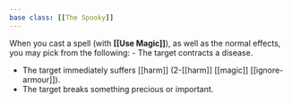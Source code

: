 ```yaml
---
base class: [[The Spooky]]
---
```

When you cast a spell (with **[[Use Magic]]**), as well as the normal effects, you may pick from the following:   - The target contracts a disease.
  - The target immediately suffers [[harm]] (2-[[harm]] [[magic]] [[ignore-armour]]).
  - The target breaks something precious or important.
